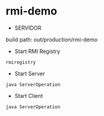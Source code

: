 # rmi-demo
- SERVIDOR

build path: out/production/rmi-demo

- Start RMI Registry
````
rmiregistry 
````
- Start Server
````
java ServerOperation
````
- Start Client
````
java ServerOperation
````

